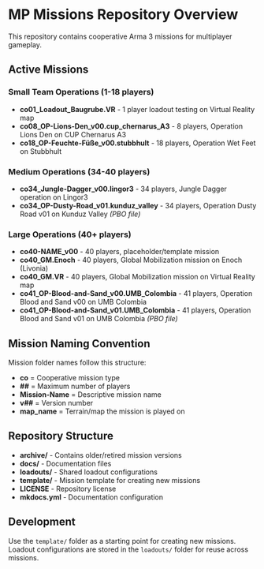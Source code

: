 # MP Missions Repository Overview

This repository contains cooperative Arma 3 missions for multiplayer gameplay.

## Active Missions

### Small Team Operations (1-18 players)

- **co01_Loadout_Baugrube.VR** - 1 player loadout testing on Virtual Reality map
- **co08_OP-Lions-Den_v00.cup_chernarus_A3** - 8 players, Operation Lions Den on CUP Chernarus A3
- **co18_OP-Feuchte-Füße_v00.stubbhult** - 18 players, Operation Wet Feet on Stubbhult

### Medium Operations (34-40 players)

- **co34_Jungle-Dagger_v00.lingor3** - 34 players, Jungle Dagger operation on Lingor3
- **co34_OP-Dusty-Road_v01.kunduz_valley** - 34 players, Operation Dusty Road v01 on Kunduz Valley *(PBO file)*

### Large Operations (40+ players)

- **co40-NAME_v00** - 40 players, placeholder/template mission
- **co40_GM.Enoch** - 40 players, Global Mobilization mission on Enoch (Livonia)
- **co40_GM.VR** - 40 players, Global Mobilization mission on Virtual Reality map
- **co41_OP-Blood-and-Sand_v00.UMB_Colombia** - 41 players, Operation Blood and Sand v00 on UMB Colombia
- **co41_OP-Blood-and-Sand_v01.UMB_Colombia** - 41 players, Operation Blood and Sand v01 on UMB Colombia *(PBO file)*

## Mission Naming Convention

Mission folder names follow this structure:

- **co** = Cooperative mission type
- **##** = Maximum number of players
- **Mission-Name** = Descriptive mission name
- **v##** = Version number
- **map_name** = Terrain/map the mission is played on

## Repository Structure

- **archive/** - Contains older/retired mission versions
- **docs/** - Documentation files
- **loadouts/** - Shared loadout configurations
- **template/** - Mission template for creating new missions
- **LICENSE** - Repository license
- **mkdocs.yml** - Documentation configuration

## Development

Use the `template/` folder as a starting point for creating new missions. Loadout configurations are stored in the `loadouts/` folder for reuse across missions.
